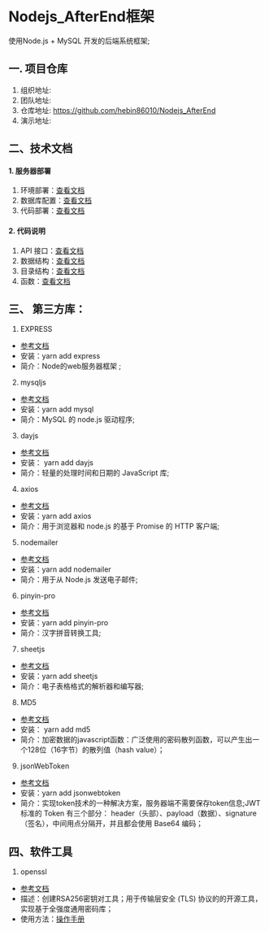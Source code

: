 
# Nodejs_AfterEnd框架
使用Node.js + MySQL 开发的后端系统框架;
## 一. 项目仓库
1. 组织地址: 
2. 团队地址: 
3. 仓库地址: https://github.com/hebin86010/Nodejs_AfterEnd
4. 演示地址:

## 二、技术文档
#### 1. 服务器部署
   1. 环境部署：[查看文档](./doc/%E7%8E%AF%E5%A2%83%E9%83%A8%E7%BD%B2.md) 
   2. 数据库配置：[查看文档](./doc/MySQL%E6%95%B0%E6%8D%AE%E5%BA%93%E9%85%8D%E7%BD%AE.md)
   3. 代码部署：[查看文档](./doc/%E4%BB%A3%E7%A0%81%E9%83%A8%E7%BD%B2.md)
#### 2. 代码说明
   1. API 接口：[查看文档](./doc/API.md)
   2. 数据结构：[查看文档](./doc/%E6%95%B0%E6%8D%AE%E7%BB%93%E6%9E%84/%E6%95%B0%E6%8D%AE%E7%BB%93%E6%9E%84.md)
   3. 目录结构：[查看文档](./doc/目录结构.md)
   4. 函数：[查看文档](./doc/函数.md)
   
## 三、 第三方库：
1. EXPRESS
- [参考文档](https://www.expressjs.com.cn/starter/installing.html)
- 安装：yarn add express
- 简介：Node的web服务器框架 ;  
 
2. mysqljs  
- [参考文档](https://github.com/mysqljs/mysql)
- 安装：yarn add mysql
- 简介：MySQL 的 node.js 驱动程序;

3.  dayjs 
- [参考文档](https://github.com/iamkun/dayjs/blob/4a7b7d07c885bb9338514c234dbb708e24e9863e/docs/zh-cn/README.zh-CN.md)
- 安装： yarn add dayjs 
- 简介：轻量的处理时间和日期的 JavaScript 库;
   
4.  axios 
- [参考文档](https://www.npmjs.com/package/axios)
- 安装：yarn add axios 	
- 简介：用于浏览器和 node.js 的基于 Promise 的 HTTP 客户端;

5. nodemailer
- [参考文档](https://nodemailer.com/about/)
- 安装：yarn add nodemailer	
- 简介：用于从 Node.js 发送电子邮件;

6. pinyin-pro
- [参考文档](https://www.npmjs.com/package/pinyin-pro)
- 安装：yarn add pinyin-pro	
- 简介：汉字拼音转换工具;
	
7. sheetjs
- [参考文档](https://github.com/rockboom/SheetJS-docs-zh-CN)
- 安装：yarn add sheetjs	 
- 简介：电子表格格式的解析器和编写器;

8. MD5
- [参考文档](https://github.com/pvorb/node-md5#readme)
- 安装： yarn add md5	
- 简介：加密数据的javascript函数：广泛使用的密码散列函数，可以产生出一个128位（16字节）的散列值（hash value）；

9. jsonWebToken
- [参考文档](https://github.com/auth0/node-jsonwebtoken#readme)
- 安装：yarn add jsonwebtoken
- 简介：实现token技术的一种解决方案，服务器端不需要保存token信息;JWT 标准的 Token 有三个部分：
header（头部）、payload（数据）、signature（签名），中间用点分隔开，并且都会使用 Base64 编码；

## 四、软件工具
1. openssl
- [参考文档](https://www.openssl.org/)
- 描述：创建RSA256密钥对工具；用于传输层安全 (TLS) 协议的的开源工具，实现基于全强度通用密码库；
- 使用方法：[操作手册](./doc/操作手册_openssl.md) 

